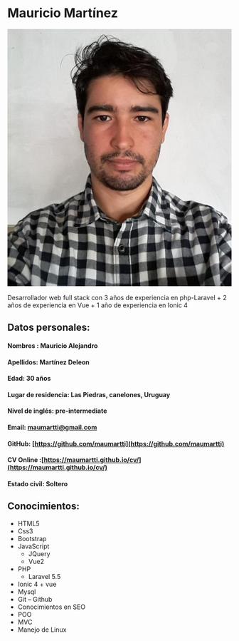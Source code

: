 # Mauricio Martínez

![](yoo.jpeg)

Desarrollador web full stack con 3 años de experiencia en php-Laravel + 2 años de experiencia en Vue + 1 año de experiencia en Ionic 4

## Datos personales:
#### Nombres : Mauricio Alejandro
#### Apellidos: Martínez Deleon
#### Edad: 30 años
#### Lugar de residencia: Las Piedras, canelones, Uruguay
#### Nivel de inglés: pre-intermediate 
#### Email: maumartti@gmail.com
#### GitHub: [https://github.com/maumartti](https://github.com/maumartti)
#### CV Online :[https://maumartti.github.io/cv/](https://maumartti.github.io/cv/)
#### Estado civil: Soltero


## Conocimientos:

- HTML5
- Css3
- Bootstrap
- JavaScript 
	- JQuery
	- Vue2
- PHP 
	- Laravel 5.5
- Ionic 4 + vue	
- Mysql
- Git – Github
- Conocimientos en SEO
- POO
- MVC
- Manejo de Linux


